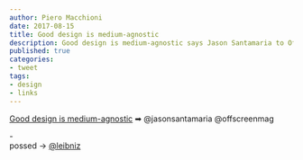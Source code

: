 ```yaml
---
author: Piero Macchioni
date: 2017-08-15
title: Good design is medium-agnostic
description: Good design is medium-agnostic says Jason Santamaria to Offscreen Magazine.
published: true
categories:
- tweet
tags:
- design
- links
---
```

[Good design is medium-agnostic](https://www.offscreenmag.com/issues/17) ➡ @jasonsantamaria @offscreenmag

-<br />
possed → <i class="fa fa-twitter"></i> [@leibniz](https://twitter.com/leibniz/status/897575081358086144)
<a href="https://brid.gy/publish/twitter"></a>

